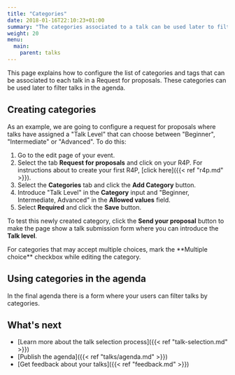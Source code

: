 ```yaml
---
title: "Categories"
date: 2018-01-16T22:10:23+01:00
summary: "The categories associated to a talk can be used later to filter the agenda."
weight: 20
menu:
  main:
    parent: talks
---
```


This page explains how to configure the list of categories and tags that can be associated to each talk in a Request for proposals. These categories can be used later to filter talks in the agenda.

## Creating categories

As an example, we are going to configure a request for proposals where talks have assigned a "Talk Level" that can choose between "Beginner", "Intermediate" or "Advanced". To do this:

1. Go to the edit page of your event.
2. Select the tab **Request for proposals** and click on your R4P. For instructions about to create your first R4P, [click here]({{< ref "r4p.md" >}}).
3. Select the **Categories** tab and click the **Add Category** button.
4. Introduce "Talk Level" in the **Category** input and "Beginner, Intermediate, Advanced" in the **Allowed values** field.
5. Select **Required** and click the **Save** button.

To test this newly created category, click the **Send your proposal** button to make the page show a talk submission form where you can introduce the **Talk level**. 

<aside class="note">
For categories that may accept multiple choices, mark the **Multiple choice** checkbox while editing the category.
</aside>

## Using categories in the agenda

In the final agenda there is a form where your users can filter talks by categories.

## What's next

* [Learn more about the talk selection process]({{< ref "talk-selection.md" >}})
* [Publish the agenda]({{< ref "talks/agenda.md" >}})
* [Get feedback about your talks]({{< ref "feedback.md" >}})